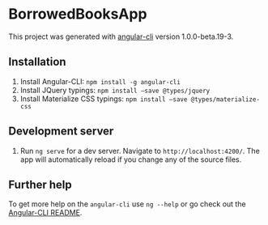 # BorrowedBooksApp

This project was generated with [angular-cli](https://github.com/angular/angular-cli) version 1.0.0-beta.19-3.

## Installation
1. Install Angular-CLI:  `npm install -g angular-cli`
2. Install JQuery typings: `npm install —save @types/jquery`
3. Install Materialize CSS typings: `npm install —save @types/materialize-css`

## Development server 
1. Run `ng serve` for a dev server. Navigate to `http://localhost:4200/`. The app will automatically reload if you change any of the source files.

## Further help

To get more help on the `angular-cli` use `ng --help` or go check out the [Angular-CLI README](https://github.com/angular/angular-cli/blob/master/README.md).
